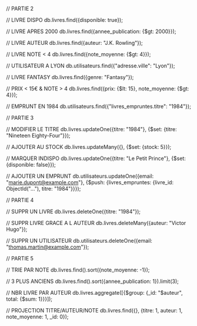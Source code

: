 // PARTIE 2

// LIVRE DISPO
db.livres.find({disponible: true});

// LIVRE APRES 2000
db.livres.find({annee_publication: {$gt: 2000}});

// LIVRE AUTEUR
db.livres.find({auteur: "J.K. Rowling"});

// LIVRE NOTE < 4
db.livres.find({note_moyenne: {$gt: 4}});

// UTILISATEUR A LYON
db.utilisateurs.find({"adresse.ville": "Lyon"});

// LIVRE FANTASY
db.livres.find({genre: "Fantasy"});

// PRIX < 15€ & NOTE > 4
db.livres.find({prix: {$lt: 15}, note_moyenne: {$gt: 4}});

// EMPRUNT EN 1984
db.utilisateurs.find({"livres_empruntes.titre": "1984"});


// PARTIE 3

// MODIFIER LE TITRE
db.livres.updateOne({titre: "1984"}, {$set: {titre: "Nineteen Eighty-Four"}});

// AJOUTER AU STOCK
db.livres.updateMany({}, {$set: {stock: 5}});

// MARQUER INDISPO
db.livres.updateOne({titre: "Le Petit Prince"}, {$set: {disponible: false}});

// AJOUTER UN EMPRUNT
db.utilisateurs.updateOne({email: "marie.dupont@example.com"}, {$push: {livres_empruntes: {livre_id: ObjectId("..."), titre: "1984"}}});



// PARTIE 4

// SUPPR UN LIVRE
db.livres.deleteOne({titre: "1984"});

// SUPPR LIVRE GRACE A L AUTEUR
db.livres.deleteMany({auteur: "Victor Hugo"});

// SUPPR UN UTILISATEUR
db.utilisateurs.deleteOne({email: "thomas.martin@example.com"});



// PARTIE 5

// TRIE PAR NOTE
db.livres.find().sort({note_moyenne: -1});

// 3 PLUS ANCIENS
db.livres.find().sort({annee_publication: 1}).limit(3);

// NBR LIVRE PAR AUTEUR
db.livres.aggregate([{$group: {_id: "$auteur", total: {$sum: 1}}}]);

// PROJECTION TITRE/AUTEUR/NOTE
db.livres.find({}, {titre: 1, auteur: 1, note_moyenne: 1, _id: 0});